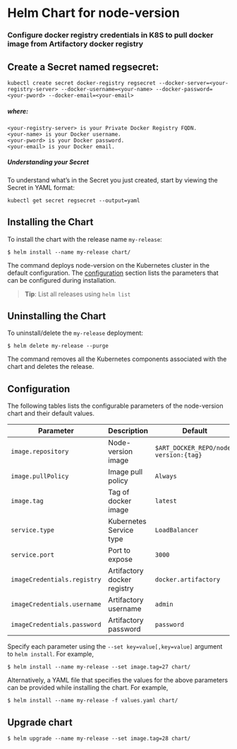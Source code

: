 # Helm Chart for node-version

### Configure docker registry credentials in K8S to pull docker image from Artifactory docker registry

## Create a Secret named regsecret:
```
kubectl create secret docker-registry regsecret --docker-server=<your-registry-server> --docker-username=<your-name> --docker-password=<your-pword> --docker-email=<your-email>
```
##### where:
```
<your-registry-server> is your Private Docker Registry FQDN.
<your-name> is your Docker username.
<your-pword> is your Docker password.
<your-email> is your Docker email.
```

##### Understanding your Secret

To understand what’s in the Secret you just created, start by viewing the Secret in YAML format:
```
kubectl get secret regsecret --output=yaml
```

## Installing the Chart

To install the chart with the release name `my-release`:

```console
$ helm install --name my-release chart/
```

The command deploys node-version on the Kubernetes cluster in the default configuration. The [configuration](#configuration) section lists the parameters that can be configured during installation.

> **Tip**: List all releases using `helm list`

## Uninstalling the Chart

To uninstall/delete the `my-release` deployment:

```console
$ helm delete my-release --purge
```

The command removes all the Kubernetes components associated with the chart and deletes the release.

## Configuration

The following tables lists the configurable parameters of the node-version chart and their default values.

|           Parameter                |             Description             |                        Default                            |
|------------------------------------|-------------------------------------|-----------------------------------------------------------|
| `image.repository`                 | Node-version image                  | `$ART_DOCKER_REPO/node-version:{tag}`                     |
| `image.pullPolicy`                 | Image pull policy                   | `Always`                                                  |
| `image.tag`                        | Tag of docker image                 | `latest`                                                  |
| `service.type`                     | Kubernetes Service type             | `LoadBalancer`                                            |
| `service.port`                     | Port to expose                      | `3000`                                                    |
| `imageCredentials.registry`        | Artifactory docker registry         | `docker.artifactory`                                      |
| `imageCredentials.username`        | Artifactory username                | `admin`                                                   |
| `imageCredentials.password`        | Artifactory password                | `password`                                                |

Specify each parameter using the `--set key=value[,key=value]` argument to `helm install`. For example,

```console
$ helm install --name my-release --set image.tag=27 chart/
```

Alternatively, a YAML file that specifies the values for the above parameters can be provided while installing the chart. For example,

```console
$ helm install --name my-release -f values.yaml chart/
```

## Upgrade chart
```console
$ helm upgrade --name my-release --set image.tag=28 chart/
```


